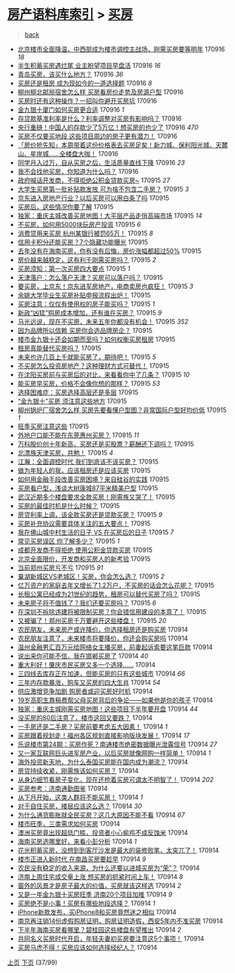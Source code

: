 [房产语料库索引](../../README.md)  > [买房](买房.md)
====
> [back](../README.md)

- [北京楼市全面降温，中西部成为楼市调控主战场，刚需买房要等明年](http://jkwz.applinzi.com/ittc/7013867203156509713.html#%E5%8C%97%E4%BA%AC%E6%A5%BC%E5%B8%82%E5%85%A8%E9%9D%A2%E9%99%8D%E6%B8%A9%EF%BC%8C%E4%B8%AD%E8%A5%BF%E9%83%A8%E6%88%90%E4%B8%BA%E6%A5%BC%E5%B8%82%E8%B0%83%E6%8E%A7%E4%B8%BB%E6%88%98%E5%9C%BA%EF%BC%8C%E5%88%9A%E9%9C%80%E4%B9%B0%E6%88%BF%E8%A6%81%E7%AD%89%E6%98%8E%E5%B9%B4) 170916 *18* 
- [半生积蓄买房遇烂尾 业主盼望项目早盘活](http://jkwz.applinzi.com/ittc/7013838220213879824.html#%E5%8D%8A%E7%94%9F%E7%A7%AF%E8%93%84%E4%B9%B0%E6%88%BF%E9%81%87%E7%83%82%E5%B0%BE+%E4%B8%9A%E4%B8%BB%E7%9B%BC%E6%9C%9B%E9%A1%B9%E7%9B%AE%E6%97%A9%E7%9B%98%E6%B4%BB) 170916 *16* 
- [青岛买房，该买什么地方？](http://jkwz.applinzi.com/ittc/7013837832429503505.html#%E9%9D%92%E5%B2%9B%E4%B9%B0%E6%88%BF%EF%BC%8C%E8%AF%A5%E4%B9%B0%E4%BB%80%E4%B9%88%E5%9C%B0%E6%96%B9%EF%BC%9F) 170916 *36* 
- [买房还是租房 成为现如今的一道选择题](http://jkwz.applinzi.com/ittc/7013836534099477521.html#%E4%B9%B0%E6%88%BF%E8%BF%98%E6%98%AF%E7%A7%9F%E6%88%BF+%E6%88%90%E4%B8%BA%E7%8E%B0%E5%A6%82%E4%BB%8A%E7%9A%84%E4%B8%80%E9%81%93%E9%80%89%E6%8B%A9%E9%A2%98) 170916 *8* 
- [柳州柳北邮局宿舍怎么样 买房看房价走势及房源户型](http://jkwz.applinzi.com/ittc/7013828658853315601.html#%E6%9F%B3%E5%B7%9E%E6%9F%B3%E5%8C%97%E9%82%AE%E5%B1%80%E5%AE%BF%E8%88%8D%E6%80%8E%E4%B9%88%E6%A0%B7+%E4%B9%B0%E6%88%BF%E7%9C%8B%E6%88%BF%E4%BB%B7%E8%B5%B0%E5%8A%BF%E5%8F%8A%E6%88%BF%E6%BA%90%E6%88%B7%E5%9E%8B) 170916  
- [买房时还有这种操作？一招叫你避开买房坑](http://jkwz.applinzi.com/ittc/7013824630434038801.html#%E4%B9%B0%E6%88%BF%E6%97%B6%E8%BF%98%E6%9C%89%E8%BF%99%E7%A7%8D%E6%93%8D%E4%BD%9C%EF%BC%9F%E4%B8%80%E6%8B%9B%E5%8F%AB%E4%BD%A0%E9%81%BF%E5%BC%80%E4%B9%B0%E6%88%BF%E5%9D%91) 170916  
- [金九银十厦门如何买房更合适](http://jkwz.applinzi.com/ittc/7013821573008720913.html#%E9%87%91%E4%B9%9D%E9%93%B6%E5%8D%81%E5%8E%A6%E9%97%A8%E5%A6%82%E4%BD%95%E4%B9%B0%E6%88%BF%E6%9B%B4%E5%90%88%E9%80%82) 170916 *1* 
- [存贷款基准利率是什么？利率调整对买房有影响吗？](http://jkwz.applinzi.com/ittc/7013469086401692689.html#%E5%AD%98%E8%B4%B7%E6%AC%BE%E5%9F%BA%E5%87%86%E5%88%A9%E7%8E%87%E6%98%AF%E4%BB%80%E4%B9%88%EF%BC%9F%E5%88%A9%E7%8E%87%E8%B0%83%E6%95%B4%E5%AF%B9%E4%B9%B0%E6%88%BF%E6%9C%89%E5%BD%B1%E5%93%8D%E5%90%97%EF%BC%9F) 170916  
- [央行重磅！中国人的存款少了5万亿！想买房的也少了](http://jkwz.applinzi.com/ittc/7013822548511556625.html#%E5%A4%AE%E8%A1%8C%E9%87%8D%E7%A3%85%EF%BC%81%E4%B8%AD%E5%9B%BD%E4%BA%BA%E7%9A%84%E5%AD%98%E6%AC%BE%E5%B0%91%E4%BA%865%E4%B8%87%E4%BA%BF%EF%BC%81%E6%83%B3%E4%B9%B0%E6%88%BF%E7%9A%84%E4%B9%9F%E5%B0%91%E4%BA%86) 170916 *470* 
- [买房不仅要买地段 这些项目周边的房子更有潜力！](http://jkwz.applinzi.com/ittc/7013102955639866384.html#%E4%B9%B0%E6%88%BF%E4%B8%8D%E4%BB%85%E8%A6%81%E4%B9%B0%E5%9C%B0%E6%AE%B5+%E8%BF%99%E4%BA%9B%E9%A1%B9%E7%9B%AE%E5%91%A8%E8%BE%B9%E7%9A%84%E6%88%BF%E5%AD%90%E6%9B%B4%E6%9C%89%E6%BD%9C%E5%8A%9B%EF%BC%81) 170916  
- [「房价抢先知」本周带着这份价格表去买房足矣！新力城、保利阳光城、天麓山、星岸城……全楼盘大咖！](http://jkwz.applinzi.com/ittc/7013720736441828368.html#%E3%80%8C%E6%88%BF%E4%BB%B7%E6%8A%A2%E5%85%88%E7%9F%A5%E3%80%8D%E6%9C%AC%E5%91%A8%E5%B8%A6%E7%9D%80%E8%BF%99%E4%BB%BD%E4%BB%B7%E6%A0%BC%E8%A1%A8%E5%8E%BB%E4%B9%B0%E6%88%BF%E8%B6%B3%E7%9F%A3%EF%BC%81%E6%96%B0%E5%8A%9B%E5%9F%8E%E3%80%81%E4%BF%9D%E5%88%A9%E9%98%B3%E5%85%89%E5%9F%8E%E3%80%81%E5%A4%A9%E9%BA%93%E5%B1%B1%E3%80%81%E6%98%9F%E5%B2%B8%E5%9F%8E%E2%80%A6%E2%80%A6%E5%85%A8%E6%A5%BC%E7%9B%98%E5%A4%A7%E5%92%96%EF%BC%81) 170916  
- [同学月入过万，自从买房之后，生活质量直线下降](http://jkwz.applinzi.com/ittc/7013699468963349521.html#%E5%90%8C%E5%AD%A6%E6%9C%88%E5%85%A5%E8%BF%87%E4%B8%87%EF%BC%8C%E8%87%AA%E4%BB%8E%E4%B9%B0%E6%88%BF%E4%B9%8B%E5%90%8E%EF%BC%8C%E7%94%9F%E6%B4%BB%E8%B4%A8%E9%87%8F%E7%9B%B4%E7%BA%BF%E4%B8%8B%E9%99%8D) 170916 *23* 
- [我不会找他买房，你知道为什么吗？](http://jkwz.applinzi.com/ittc/7013659097176736784.html#%E6%88%91%E4%B8%8D%E4%BC%9A%E6%89%BE%E4%BB%96%E4%B9%B0%E6%88%BF%EF%BC%8C%E4%BD%A0%E7%9F%A5%E9%81%93%E4%B8%BA%E4%BB%80%E4%B9%88%E5%90%97%EF%BC%9F) 170916  
- [政府喊话开发商，不得拒绝公积金贷款买房~](http://jkwz.applinzi.com/ittc/7013681657402622992.html#%E6%94%BF%E5%BA%9C%E5%96%8A%E8%AF%9D%E5%BC%80%E5%8F%91%E5%95%86%EF%BC%8C%E4%B8%8D%E5%BE%97%E6%8B%92%E7%BB%9D%E5%85%AC%E7%A7%AF%E9%87%91%E8%B4%B7%E6%AC%BE%E4%B9%B0%E6%88%BF%7E) 170915 *27* 
- [大学生买房第一批补贴款发放 可为啥不包含二手房？](http://jkwz.applinzi.com/ittc/7013671433300083729.html#%E5%A4%A7%E5%AD%A6%E7%94%9F%E4%B9%B0%E6%88%BF%E7%AC%AC%E4%B8%80%E6%89%B9%E8%A1%A5%E8%B4%B4%E6%AC%BE%E5%8F%91%E6%94%BE+%E5%8F%AF%E4%B8%BA%E5%95%A5%E4%B8%8D%E5%8C%85%E5%90%AB%E4%BA%8C%E6%89%8B%E6%88%BF%EF%BC%9F) 170915 *3* 
- [京东进入房地产行业？以后买房可以用白条了吗](http://jkwz.applinzi.com/ittc/7013666929225761809.html#%E4%BA%AC%E4%B8%9C%E8%BF%9B%E5%85%A5%E6%88%BF%E5%9C%B0%E4%BA%A7%E8%A1%8C%E4%B8%9A%EF%BC%9F%E4%BB%A5%E5%90%8E%E4%B9%B0%E6%88%BF%E5%8F%AF%E4%BB%A5%E7%94%A8%E7%99%BD%E6%9D%A1%E4%BA%86%E5%90%97) 170915  
- [买房后，这些情况你要了解](http://jkwz.applinzi.com/ittc/7013645855457018897.html#%E4%B9%B0%E6%88%BF%E5%90%8E%EF%BC%8C%E8%BF%99%E4%BA%9B%E6%83%85%E5%86%B5%E4%BD%A0%E8%A6%81%E4%BA%86%E8%A7%A3) 170915  
- [独家：重庆主城改善买房地图！大平层产品走俏高端市场](http://jkwz.applinzi.com/ittc/7013602370599257104.html#%E7%8B%AC%E5%AE%B6%EF%BC%9A%E9%87%8D%E5%BA%86%E4%B8%BB%E5%9F%8E%E6%94%B9%E5%96%84%E4%B9%B0%E6%88%BF%E5%9C%B0%E5%9B%BE%EF%BC%81%E5%A4%A7%E5%B9%B3%E5%B1%82%E4%BA%A7%E5%93%81%E8%B5%B0%E4%BF%8F%E9%AB%98%E7%AB%AF%E5%B8%82%E5%9C%BA) 170915 *14* 
- [不买房，如何用5000块玩房产投资](http://jkwz.applinzi.com/ittc/7013599543080518673.html#%E4%B8%8D%E4%B9%B0%E6%88%BF%EF%BC%8C%E5%A6%82%E4%BD%95%E7%94%A85000%E5%9D%97%E7%8E%A9%E6%88%BF%E4%BA%A7%E6%8A%95%E8%B5%84) 170915 *6* 
- [消费贷用来买房 杭州某银行被罚65万！](http://jkwz.applinzi.com/ittc/7013597966835909649.html#%E6%B6%88%E8%B4%B9%E8%B4%B7%E7%94%A8%E6%9D%A5%E4%B9%B0%E6%88%BF+%E6%9D%AD%E5%B7%9E%E6%9F%90%E9%93%B6%E8%A1%8C%E8%A2%AB%E7%BD%9A65%E4%B8%87%EF%BC%81) 170915 *8* 
- [信用卡积分还能买房？7个隐藏功能曝光](http://jkwz.applinzi.com/ittc/7013591967722898449.html#%E4%BF%A1%E7%94%A8%E5%8D%A1%E7%A7%AF%E5%88%86%E8%BF%98%E8%83%BD%E4%B9%B0%E6%88%BF%EF%BC%9F7%E4%B8%AA%E9%9A%90%E8%97%8F%E5%8A%9F%E8%83%BD%E6%9B%9D%E5%85%89) 170915  
- [去年没有在海南买房，你有没有后悔，房价涨幅都超过50%](http://jkwz.applinzi.com/ittc/7013588291188949776.html#%E5%8E%BB%E5%B9%B4%E6%B2%A1%E6%9C%89%E5%9C%A8%E6%B5%B7%E5%8D%97%E4%B9%B0%E6%88%BF%EF%BC%8C%E4%BD%A0%E6%9C%89%E6%B2%A1%E6%9C%89%E5%90%8E%E6%82%94%EF%BC%8C%E6%88%BF%E4%BB%B7%E6%B6%A8%E5%B9%85%E9%83%BD%E8%B6%85%E8%BF%8750%25) 170915  
- [房价越来越稳定，这有利于刚需买房吗？](http://jkwz.applinzi.com/ittc/7013587499606344721.html#%E6%88%BF%E4%BB%B7%E8%B6%8A%E6%9D%A5%E8%B6%8A%E7%A8%B3%E5%AE%9A%EF%BC%8C%E8%BF%99%E6%9C%89%E5%88%A9%E4%BA%8E%E5%88%9A%E9%9C%80%E4%B9%B0%E6%88%BF%E5%90%97%EF%BC%9F) 170915 *2* 
- [买房须知：第一次买房四大要点](http://jkwz.applinzi.com/ittc/7013580973206406160.html#%E4%B9%B0%E6%88%BF%E9%A1%BB%E7%9F%A5%EF%BC%9A%E7%AC%AC%E4%B8%80%E6%AC%A1%E4%B9%B0%E6%88%BF%E5%9B%9B%E5%A4%A7%E8%A6%81%E7%82%B9) 170915 *1* 
- [天津落户：怎么落户天津？买房可以落户吗？](http://jkwz.applinzi.com/ittc/7013580305846502417.html#%E5%A4%A9%E6%B4%A5%E8%90%BD%E6%88%B7%EF%BC%9A%E6%80%8E%E4%B9%88%E8%90%BD%E6%88%B7%E5%A4%A9%E6%B4%A5%EF%BC%9F%E4%B9%B0%E6%88%BF%E5%8F%AF%E4%BB%A5%E8%90%BD%E6%88%B7%E5%90%97%EF%BC%9F) 170915  
- [要买房，上京东！京东进军房地产，电商卖房也疯狂！](http://jkwz.applinzi.com/ittc/7013577033312109584.html#%E8%A6%81%E4%B9%B0%E6%88%BF%EF%BC%8C%E4%B8%8A%E4%BA%AC%E4%B8%9C%EF%BC%81%E4%BA%AC%E4%B8%9C%E8%BF%9B%E5%86%9B%E6%88%BF%E5%9C%B0%E4%BA%A7%EF%BC%8C%E7%94%B5%E5%95%86%E5%8D%96%E6%88%BF%E4%B9%9F%E7%96%AF%E7%8B%82%EF%BC%81) 170915 *3* 
- [余姚大学毕业生买房补贴申报流程出炉！](http://jkwz.applinzi.com/ittc/7013573484234671121.html#%E4%BD%99%E5%A7%9A%E5%A4%A7%E5%AD%A6%E6%AF%95%E4%B8%9A%E7%94%9F%E4%B9%B0%E6%88%BF%E8%A1%A5%E8%B4%B4%E7%94%B3%E6%8A%A5%E6%B5%81%E7%A8%8B%E5%87%BA%E7%82%89%EF%BC%81) 170915  
- [买房注意：仅仅有使用权的房子能买吗？](http://jkwz.applinzi.com/ittc/7013572033164870672.html#%E4%B9%B0%E6%88%BF%E6%B3%A8%E6%84%8F%EF%BC%9A%E4%BB%85%E4%BB%85%E6%9C%89%E4%BD%BF%E7%94%A8%E6%9D%83%E7%9A%84%E6%88%BF%E5%AD%90%E8%83%BD%E4%B9%B0%E5%90%97%EF%BC%9F) 170915 *1* 
- [新政“凶猛”购房成本增加，还有谁在买房？](http://jkwz.applinzi.com/ittc/7013568477020029968.html#%E6%96%B0%E6%94%BF%E2%80%9C%E5%87%B6%E7%8C%9B%E2%80%9D%E8%B4%AD%E6%88%BF%E6%88%90%E6%9C%AC%E5%A2%9E%E5%8A%A0%EF%BC%8C%E8%BF%98%E6%9C%89%E8%B0%81%E5%9C%A8%E4%B9%B0%E6%88%BF%EF%BC%9F) 170915 *9* 
- [马光远说，现在不买房，未来五年你都没有机会！](http://jkwz.applinzi.com/ittc/7013563219350914064.html#%E9%A9%AC%E5%85%89%E8%BF%9C%E8%AF%B4%EF%BC%8C%E7%8E%B0%E5%9C%A8%E4%B8%8D%E4%B9%B0%E6%88%BF%EF%BC%8C%E6%9C%AA%E6%9D%A5%E4%BA%94%E5%B9%B4%E4%BD%A0%E9%83%BD%E6%B2%A1%E6%9C%89%E6%9C%BA%E4%BC%9A%EF%BC%81) 170915 *352* 
- [因为品牌所以信赖 买房你会选品牌房企？](http://jkwz.applinzi.com/ittc/7013560517506106384.html#%E5%9B%A0%E4%B8%BA%E5%93%81%E7%89%8C%E6%89%80%E4%BB%A5%E4%BF%A1%E8%B5%96+%E4%B9%B0%E6%88%BF%E4%BD%A0%E4%BC%9A%E9%80%89%E5%93%81%E7%89%8C%E6%88%BF%E4%BC%81%EF%BC%9F) 170915  
- [楼市金九银十还会如期而至吗？如何权衡买房租房](http://jkwz.applinzi.com/ittc/7013559707309179664.html#%E6%A5%BC%E5%B8%82%E9%87%91%E4%B9%9D%E9%93%B6%E5%8D%81%E8%BF%98%E4%BC%9A%E5%A6%82%E6%9C%9F%E8%80%8C%E8%87%B3%E5%90%97%EF%BC%9F%E5%A6%82%E4%BD%95%E6%9D%83%E8%A1%A1%E4%B9%B0%E6%88%BF%E7%A7%9F%E6%88%BF) 170915  
- [租房真能替代买房吗？](http://jkwz.applinzi.com/ittc/7013557113308316689.html#%E7%A7%9F%E6%88%BF%E7%9C%9F%E8%83%BD%E6%9B%BF%E4%BB%A3%E4%B9%B0%E6%88%BF%E5%90%97%EF%BC%9F) 170915  
- [未来也许几百上千就能买房了，期待吧！](http://jkwz.applinzi.com/ittc/7013554120408171536.html#%E6%9C%AA%E6%9D%A5%E4%B9%9F%E8%AE%B8%E5%87%A0%E7%99%BE%E4%B8%8A%E5%8D%83%E5%B0%B1%E8%83%BD%E4%B9%B0%E6%88%BF%E4%BA%86%EF%BC%8C%E6%9C%9F%E5%BE%85%E5%90%A7%EF%BC%81) 170915 *5* 
- [不买房怎么投资房地产？这种理财方式可替代！](http://jkwz.applinzi.com/ittc/7013549526470886417.html#%E4%B8%8D%E4%B9%B0%E6%88%BF%E6%80%8E%E4%B9%88%E6%8A%95%E8%B5%84%E6%88%BF%E5%9C%B0%E4%BA%A7%EF%BC%9F%E8%BF%99%E7%A7%8D%E7%90%86%E8%B4%A2%E6%96%B9%E5%BC%8F%E5%8F%AF%E6%9B%BF%E4%BB%A3%EF%BC%81) 170915  
- [在沈阳买房前与买房后的对比，来看看你中了几条？](http://jkwz.applinzi.com/ittc/7013543720962753552.html#%E5%9C%A8%E6%B2%88%E9%98%B3%E4%B9%B0%E6%88%BF%E5%89%8D%E4%B8%8E%E4%B9%B0%E6%88%BF%E5%90%8E%E7%9A%84%E5%AF%B9%E6%AF%94%EF%BC%8C%E6%9D%A5%E7%9C%8B%E7%9C%8B%E4%BD%A0%E4%B8%AD%E4%BA%86%E5%87%A0%E6%9D%A1%EF%BC%9F) 170915 *10* 
- [能买房早买房，价格不会像你想的那样？](http://jkwz.applinzi.com/ittc/7013537818507478032.html#%E8%83%BD%E4%B9%B0%E6%88%BF%E6%97%A9%E4%B9%B0%E6%88%BF%EF%BC%8C%E4%BB%B7%E6%A0%BC%E4%B8%8D%E4%BC%9A%E5%83%8F%E4%BD%A0%E6%83%B3%E7%9A%84%E9%82%A3%E6%A0%B7%EF%BC%9F) 170915 *53* 
- [选择困难症：买房选择高层还是多层](http://jkwz.applinzi.com/ittc/7013537093752718352.html#%E9%80%89%E6%8B%A9%E5%9B%B0%E9%9A%BE%E7%97%87%EF%BC%9A%E4%B9%B0%E6%88%BF%E9%80%89%E6%8B%A9%E9%AB%98%E5%B1%82%E8%BF%98%E6%98%AF%E5%A4%9A%E5%B1%82) 170915  
- [“金九银十”买房 须注意这些地方](http://jkwz.applinzi.com/ittc/7013537083053065233.html#%E2%80%9C%E9%87%91%E4%B9%9D%E9%93%B6%E5%8D%81%E2%80%9D%E4%B9%B0%E6%88%BF+%E9%A1%BB%E6%B3%A8%E6%84%8F%E8%BF%99%E4%BA%9B%E5%9C%B0%E6%96%B9) 170915  
- [柳州锅炉厂宿舍怎么样 买房先要看懂户型图？非常国际户型好均价低](http://jkwz.applinzi.com/ittc/7013532361613116432.html#%E6%9F%B3%E5%B7%9E%E9%94%85%E7%82%89%E5%8E%82%E5%AE%BF%E8%88%8D%E6%80%8E%E4%B9%88%E6%A0%B7+%E4%B9%B0%E6%88%BF%E5%85%88%E8%A6%81%E7%9C%8B%E6%87%82%E6%88%B7%E5%9E%8B%E5%9B%BE%EF%BC%9F%E9%9D%9E%E5%B8%B8%E5%9B%BD%E9%99%85%E6%88%B7%E5%9E%8B%E5%A5%BD%E5%9D%87%E4%BB%B7%E4%BD%8E) 170915 *1* 
- [旺季买房注意这些](http://jkwz.applinzi.com/ittc/7013532013133562896.html#%E6%97%BA%E5%AD%A3%E4%B9%B0%E6%88%BF%E6%B3%A8%E6%84%8F%E8%BF%99%E4%BA%9B) 170915  
- [外地户口能不能在东莞惠州买房？](http://jkwz.applinzi.com/ittc/7013519196158428176.html#%E5%A4%96%E5%9C%B0%E6%88%B7%E5%8F%A3%E8%83%BD%E4%B8%8D%E8%83%BD%E5%9C%A8%E4%B8%9C%E8%8E%9E%E6%83%A0%E5%B7%9E%E4%B9%B0%E6%88%BF%EF%BC%9F) 170915 *11* 
- [万科股价创十年新高，买房还是买股票？薪酬还下调吗？](http://jkwz.applinzi.com/ittc/7013502867137365009.html#%E4%B8%87%E7%A7%91%E8%82%A1%E4%BB%B7%E5%88%9B%E5%8D%81%E5%B9%B4%E6%96%B0%E9%AB%98%EF%BC%8C%E4%B9%B0%E6%88%BF%E8%BF%98%E6%98%AF%E4%B9%B0%E8%82%A1%E7%A5%A8%EF%BC%9F%E8%96%AA%E9%85%AC%E8%BF%98%E4%B8%8B%E8%B0%83%E5%90%97%EF%BC%9F) 170915  
- [北漂族天津买房，共勉！](http://jkwz.applinzi.com/ittc/7013496030790943760.html#%E5%8C%97%E6%BC%82%E6%97%8F%E5%A4%A9%E6%B4%A5%E4%B9%B0%E6%88%BF%EF%BC%8C%E5%85%B1%E5%8B%89%EF%BC%81) 170915 *4* 
- [江瀚：全面调控时代 我们到底该不该买房？](http://jkwz.applinzi.com/ittc/7013495689533981457.html#%E6%B1%9F%E7%80%9A%EF%BC%9A%E5%85%A8%E9%9D%A2%E8%B0%83%E6%8E%A7%E6%97%B6%E4%BB%A3+%E6%88%91%E4%BB%AC%E5%88%B0%E5%BA%95%E8%AF%A5%E4%B8%8D%E8%AF%A5%E4%B9%B0%E6%88%BF%EF%BC%9F) 170915  
- [做为年轻人的我，应该租房还是应该买房](http://jkwz.applinzi.com/ittc/7013492865517503504.html#%E5%81%9A%E4%B8%BA%E5%B9%B4%E8%BD%BB%E4%BA%BA%E7%9A%84%E6%88%91%EF%BC%8C%E5%BA%94%E8%AF%A5%E7%A7%9F%E6%88%BF%E8%BF%98%E6%98%AF%E5%BA%94%E8%AF%A5%E4%B9%B0%E6%88%BF) 170915  
- [如何用金融手段改善买房困境？来自硅谷的实践](http://jkwz.applinzi.com/ittc/7013490889559917584.html#%E5%A6%82%E4%BD%95%E7%94%A8%E9%87%91%E8%9E%8D%E6%89%8B%E6%AE%B5%E6%94%B9%E5%96%84%E4%B9%B0%E6%88%BF%E5%9B%B0%E5%A2%83%EF%BC%9F%E6%9D%A5%E8%87%AA%E7%A1%85%E8%B0%B7%E7%9A%84%E5%AE%9E%E8%B7%B5) 170915  
- [买房看户型，浅谈大树康城87平米精美户型](http://jkwz.applinzi.com/ittc/7013485926167348241.html#%E4%B9%B0%E6%88%BF%E7%9C%8B%E6%88%B7%E5%9E%8B%EF%BC%8C%E6%B5%85%E8%B0%88%E5%A4%A7%E6%A0%91%E5%BA%B7%E5%9F%8E87%E5%B9%B3%E7%B1%B3%E7%B2%BE%E7%BE%8E%E6%88%B7%E5%9E%8B) 170915  
- [武汉近期多个楼盘要求全款买房！刚需族又哭了！](http://jkwz.applinzi.com/ittc/7013480796177040145.html#%E6%AD%A6%E6%B1%89%E8%BF%91%E6%9C%9F%E5%A4%9A%E4%B8%AA%E6%A5%BC%E7%9B%98%E8%A6%81%E6%B1%82%E5%85%A8%E6%AC%BE%E4%B9%B0%E6%88%BF%EF%BC%81%E5%88%9A%E9%9C%80%E6%97%8F%E5%8F%88%E5%93%AD%E4%BA%86%EF%BC%81) 170915  
- [买房的最佳时机是什么时候？](http://jkwz.applinzi.com/ittc/7013477793869071377.html#%E4%B9%B0%E6%88%BF%E7%9A%84%E6%9C%80%E4%BD%B3%E6%97%B6%E6%9C%BA%E6%98%AF%E4%BB%80%E4%B9%88%E6%97%B6%E5%80%99%EF%BC%9F) 170915  
- [房贷利率上调，该全款买房还是贷款买房？](http://jkwz.applinzi.com/ittc/7013470789280728080.html#%E6%88%BF%E8%B4%B7%E5%88%A9%E7%8E%87%E4%B8%8A%E8%B0%83%EF%BC%8C%E8%AF%A5%E5%85%A8%E6%AC%BE%E4%B9%B0%E6%88%BF%E8%BF%98%E6%98%AF%E8%B4%B7%E6%AC%BE%E4%B9%B0%E6%88%BF%EF%BC%9F) 170915 *9* 
- [买房补充协议需要具体关注的五大要点！](http://jkwz.applinzi.com/ittc/7013466438881510416.html#%E4%B9%B0%E6%88%BF%E8%A1%A5%E5%85%85%E5%8D%8F%E8%AE%AE%E9%9C%80%E8%A6%81%E5%85%B7%E4%BD%93%E5%85%B3%E6%B3%A8%E7%9A%84%E4%BA%94%E5%A4%A7%E8%A6%81%E7%82%B9%EF%BC%81) 170915  
- [我在佛山城中村生活的日子 VS 在买房后的日子](http://jkwz.applinzi.com/ittc/7013460226811102225.html#%E6%88%91%E5%9C%A8%E4%BD%9B%E5%B1%B1%E5%9F%8E%E4%B8%AD%E6%9D%91%E7%94%9F%E6%B4%BB%E7%9A%84%E6%97%A5%E5%AD%90+VS+%E5%9C%A8%E4%B9%B0%E6%88%BF%E5%90%8E%E7%9A%84%E6%97%A5%E5%AD%90) 170915 *7* 
- [常见买房误区 你了解多少？](http://jkwz.applinzi.com/ittc/7013456104233894928.html#%E5%B8%B8%E8%A7%81%E4%B9%B0%E6%88%BF%E8%AF%AF%E5%8C%BA+%E4%BD%A0%E4%BA%86%E8%A7%A3%E5%A4%9A%E5%B0%91%EF%BC%9F) 170915 *1* 
- [成都开发商不得拒绝 使用公积金贷款买房](http://jkwz.applinzi.com/ittc/7013449841936696337.html#%E6%88%90%E9%83%BD%E5%BC%80%E5%8F%91%E5%95%86%E4%B8%8D%E5%BE%97%E6%8B%92%E7%BB%9D+%E4%BD%BF%E7%94%A8%E5%85%AC%E7%A7%AF%E9%87%91%E8%B4%B7%E6%AC%BE%E4%B9%B0%E6%88%BF) 170915  
- [北京全面限价，开发商和买房人的新考验](http://jkwz.applinzi.com/ittc/7013444017474503440.html#%E5%8C%97%E4%BA%AC%E5%85%A8%E9%9D%A2%E9%99%90%E4%BB%B7%EF%BC%8C%E5%BC%80%E5%8F%91%E5%95%86%E5%92%8C%E4%B9%B0%E6%88%BF%E4%BA%BA%E7%9A%84%E6%96%B0%E8%80%83%E9%AA%8C) 170915  
- [当前郑州买房亏不亏](http://jkwz.applinzi.com/ittc/7013437813440381969.html#%E5%BD%93%E5%89%8D%E9%83%91%E5%B7%9E%E4%B9%B0%E6%88%BF%E4%BA%8F%E4%B8%8D%E4%BA%8F) 170915 *91* 
- [巢湖新城区VS老城区！买房，你会怎么选？](http://jkwz.applinzi.com/ittc/7013430767852717072.html#%E5%B7%A2%E6%B9%96%E6%96%B0%E5%9F%8E%E5%8C%BAVS%E8%80%81%E5%9F%8E%E5%8C%BA%EF%BC%81%E4%B9%B0%E6%88%BF%EF%BC%8C%E4%BD%A0%E4%BC%9A%E6%80%8E%E4%B9%88%E9%80%89%EF%BC%9F) 170915 *2* 
- [亿万资产的家庭去年又增长了1.2万户，不买房的话会怎么花呢？](http://jkwz.applinzi.com/ittc/7013426313455731472.html#%E4%BA%BF%E4%B8%87%E8%B5%84%E4%BA%A7%E7%9A%84%E5%AE%B6%E5%BA%AD%E5%8E%BB%E5%B9%B4%E5%8F%88%E5%A2%9E%E9%95%BF%E4%BA%861.2%E4%B8%87%E6%88%B7%EF%BC%8C%E4%B8%8D%E4%B9%B0%E6%88%BF%E7%9A%84%E8%AF%9D%E4%BC%9A%E6%80%8E%E4%B9%88%E8%8A%B1%E5%91%A2%EF%BC%9F) 170915  
- [长租公寓已经成为21世纪的趋势，租房可以替代买房了吗？](http://jkwz.applinzi.com/ittc/7013400255050286097.html#%E9%95%BF%E7%A7%9F%E5%85%AC%E5%AF%93%E5%B7%B2%E7%BB%8F%E6%88%90%E4%B8%BA21%E4%B8%96%E7%BA%AA%E7%9A%84%E8%B6%8B%E5%8A%BF%EF%BC%8C%E7%A7%9F%E6%88%BF%E5%8F%AF%E4%BB%A5%E6%9B%BF%E4%BB%A3%E4%B9%B0%E6%88%BF%E4%BA%86%E5%90%97%EF%BC%9F) 170915  
- [未来房子将不值钱了？我们还要买房吗？](http://jkwz.applinzi.com/ittc/7013348148754514961.html#%E6%9C%AA%E6%9D%A5%E6%88%BF%E5%AD%90%E5%B0%86%E4%B8%8D%E5%80%BC%E9%92%B1%E4%BA%86%EF%BC%9F%E6%88%91%E4%BB%AC%E8%BF%98%E8%A6%81%E4%B9%B0%E6%88%BF%E5%90%97%EF%BC%9F) 170915 *6* 
- [在深圳不拆除违建将被限制买房？你会错信用建设的本意了！](http://jkwz.applinzi.com/ittc/7013317137488413456.html#%E5%9C%A8%E6%B7%B1%E5%9C%B3%E4%B8%8D%E6%8B%86%E9%99%A4%E8%BF%9D%E5%BB%BA%E5%B0%86%E8%A2%AB%E9%99%90%E5%88%B6%E4%B9%B0%E6%88%BF%EF%BC%9F%E4%BD%A0%E4%BC%9A%E9%94%99%E4%BF%A1%E7%94%A8%E5%BB%BA%E8%AE%BE%E7%9A%84%E6%9C%AC%E6%84%8F%E4%BA%86%EF%BC%81) 170915  
- [又被骗了！郑州买房千万要避开这些楼盘！](http://jkwz.applinzi.com/ittc/7013315279860532241.html#%E5%8F%88%E8%A2%AB%E9%AA%97%E4%BA%86%EF%BC%81%E9%83%91%E5%B7%9E%E4%B9%B0%E6%88%BF%E5%8D%83%E4%B8%87%E8%A6%81%E9%81%BF%E5%BC%80%E8%BF%99%E4%BA%9B%E6%A5%BC%E7%9B%98%EF%BC%81) 170915 *20* 
- [农民朋友，未来房产或许降价，你选择租房还是购买房](http://jkwz.applinzi.com/ittc/7013298918862095121.html#%E5%86%9C%E6%B0%91%E6%9C%8B%E5%8F%8B%EF%BC%8C%E6%9C%AA%E6%9D%A5%E6%88%BF%E4%BA%A7%E6%88%96%E8%AE%B8%E9%99%8D%E4%BB%B7%EF%BC%8C%E4%BD%A0%E9%80%89%E6%8B%A9%E7%A7%9F%E6%88%BF%E8%BF%98%E6%98%AF%E8%B4%AD%E4%B9%B0%E6%88%BF) 170914  
- [农民朋友注意了，未来楼市将要降价，你还会购买房吗](http://jkwz.applinzi.com/ittc/7013296636963587089.html#%E5%86%9C%E6%B0%91%E6%9C%8B%E5%8F%8B%E6%B3%A8%E6%84%8F%E4%BA%86%EF%BC%8C%E6%9C%AA%E6%9D%A5%E6%A5%BC%E5%B8%82%E5%B0%86%E8%A6%81%E9%99%8D%E4%BB%B7%EF%BC%8C%E4%BD%A0%E8%BF%98%E4%BC%9A%E8%B4%AD%E4%B9%B0%E6%88%BF%E5%90%97) 170914  
- [温州金融男汇百万元给网络女主播买房，前妻起诉索要这笔巨款](http://jkwz.applinzi.com/ittc/7013286521740985105.html#%E6%B8%A9%E5%B7%9E%E9%87%91%E8%9E%8D%E7%94%B7%E6%B1%87%E7%99%BE%E4%B8%87%E5%85%83%E7%BB%99%E7%BD%91%E7%BB%9C%E5%A5%B3%E4%B8%BB%E6%92%AD%E4%B9%B0%E6%88%BF%EF%BC%8C%E5%89%8D%E5%A6%BB%E8%B5%B7%E8%AF%89%E7%B4%A2%E8%A6%81%E8%BF%99%E7%AC%94%E5%B7%A8%E6%AC%BE) 170914  
- [说出来你可能不信，我在邯郸买房了](http://jkwz.applinzi.com/ittc/7013286022530728977.html#%E8%AF%B4%E5%87%BA%E6%9D%A5%E4%BD%A0%E5%8F%AF%E8%83%BD%E4%B8%8D%E4%BF%A1%EF%BC%8C%E6%88%91%E5%9C%A8%E9%82%AF%E9%83%B8%E4%B9%B0%E6%88%BF%E4%BA%86) 170914 *40* 
- [重大利好！肇庆市民买房又多一个选择……](http://jkwz.applinzi.com/ittc/7013273741545702161.html#%E9%87%8D%E5%A4%A7%E5%88%A9%E5%A5%BD%EF%BC%81%E8%82%87%E5%BA%86%E5%B8%82%E6%B0%91%E4%B9%B0%E6%88%BF%E5%8F%88%E5%A4%9A%E4%B8%80%E4%B8%AA%E9%80%89%E6%8B%A9%E2%80%A6%E2%80%A6) 170914  
- [三四线去库存正在加速，但能买房的只有这些城市](http://jkwz.applinzi.com/ittc/7013270476737217552.html#%E4%B8%89%E5%9B%9B%E7%BA%BF%E5%8E%BB%E5%BA%93%E5%AD%98%E6%AD%A3%E5%9C%A8%E5%8A%A0%E9%80%9F%EF%BC%8C%E4%BD%86%E8%83%BD%E4%B9%B0%E6%88%BF%E7%9A%84%E5%8F%AA%E6%9C%89%E8%BF%99%E4%BA%9B%E5%9F%8E%E5%B8%82) 170914 *66* 
- [三年内存款暴涨，购车又买房的四大生肖](http://jkwz.applinzi.com/ittc/7013262230920102928.html#%E4%B8%89%E5%B9%B4%E5%86%85%E5%AD%98%E6%AC%BE%E6%9A%B4%E6%B6%A8%EF%BC%8C%E8%B4%AD%E8%BD%A6%E5%8F%88%E4%B9%B0%E6%88%BF%E7%9A%84%E5%9B%9B%E5%A4%A7%E7%94%9F%E8%82%96) 170914 *54* 
- [供应激增竞争加剧 购房者或迎买房好时机](http://jkwz.applinzi.com/ittc/7013247225084511248.html#%E4%BE%9B%E5%BA%94%E6%BF%80%E5%A2%9E%E7%AB%9E%E4%BA%89%E5%8A%A0%E5%89%A7+%E8%B4%AD%E6%88%BF%E8%80%85%E6%88%96%E8%BF%8E%E4%B9%B0%E6%88%BF%E5%A5%BD%E6%97%B6%E6%9C%BA) 170914  
- [19岁高职生靠稿费帮父母买房背后的争论——如果他是你的孩子](http://jkwz.applinzi.com/ittc/7013245503343690769.html#19%E5%B2%81%E9%AB%98%E8%81%8C%E7%94%9F%E9%9D%A0%E7%A8%BF%E8%B4%B9%E5%B8%AE%E7%88%B6%E6%AF%8D%E4%B9%B0%E6%88%BF%E8%83%8C%E5%90%8E%E7%9A%84%E4%BA%89%E8%AE%BA%E2%80%94%E2%80%94%E5%A6%82%E6%9E%9C%E4%BB%96%E6%98%AF%E4%BD%A0%E7%9A%84%E5%AD%A9%E5%AD%90) 170914  
- [独家：重庆主城刚需买房地图！这些项目下半年要开盘](http://jkwz.applinzi.com/ittc/7013236198934578193.html#%E7%8B%AC%E5%AE%B6%EF%BC%9A%E9%87%8D%E5%BA%86%E4%B8%BB%E5%9F%8E%E5%88%9A%E9%9C%80%E4%B9%B0%E6%88%BF%E5%9C%B0%E5%9B%BE%EF%BC%81%E8%BF%99%E4%BA%9B%E9%A1%B9%E7%9B%AE%E4%B8%8B%E5%8D%8A%E5%B9%B4%E8%A6%81%E5%BC%80%E7%9B%98) 170914 *44* 
- [没买房的80后注意了，楼市这回又要跌？](http://jkwz.applinzi.com/ittc/7013232243248727057.html#%E6%B2%A1%E4%B9%B0%E6%88%BF%E7%9A%8480%E5%90%8E%E6%B3%A8%E6%84%8F%E4%BA%86%EF%BC%8C%E6%A5%BC%E5%B8%82%E8%BF%99%E5%9B%9E%E5%8F%88%E8%A6%81%E8%B7%8C%EF%BC%9F) 170914  
- [一手房还是二手房？买房前要考虑五大因素！](http://jkwz.applinzi.com/ittc/7013224435648300049.html#%E4%B8%80%E6%89%8B%E6%88%BF%E8%BF%98%E6%98%AF%E4%BA%8C%E6%89%8B%E6%88%BF%EF%BC%9F%E4%B9%B0%E6%88%BF%E5%89%8D%E8%A6%81%E8%80%83%E8%99%91%E4%BA%94%E5%A4%A7%E5%9B%A0%E7%B4%A0%EF%BC%81) 170914 *1* 
- [买房跟着规划走！福州各区规划直接影响版块发展！](http://jkwz.applinzi.com/ittc/7013223947615863824.html#%E4%B9%B0%E6%88%BF%E8%B7%9F%E7%9D%80%E8%A7%84%E5%88%92%E8%B5%B0%EF%BC%81%E7%A6%8F%E5%B7%9E%E5%90%84%E5%8C%BA%E8%A7%84%E5%88%92%E7%9B%B4%E6%8E%A5%E5%BD%B1%E5%93%8D%E7%89%88%E5%9D%97%E5%8F%91%E5%B1%95%EF%BC%81) 170914 *17* 
- [乐说楼市第24期：买房作死？南通楼市绝密数据曝光泄露信号](http://jkwz.applinzi.com/ittc/7013216167920141329.html#%E4%B9%90%E8%AF%B4%E6%A5%BC%E5%B8%82%E7%AC%AC24%E6%9C%9F%EF%BC%9A%E4%B9%B0%E6%88%BF%E4%BD%9C%E6%AD%BB%EF%BC%9F%E5%8D%97%E9%80%9A%E6%A5%BC%E5%B8%82%E7%BB%9D%E5%AF%86%E6%95%B0%E6%8D%AE%E6%9B%9D%E5%85%89%E6%B3%84%E9%9C%B2%E4%BF%A1%E5%8F%B7) 170914 *27* 
- [又一家互联网巨头进军房产业，以后买房就像网购一样简单！](http://jkwz.applinzi.com/ittc/7013211580555330576.html#%E5%8F%88%E4%B8%80%E5%AE%B6%E4%BA%92%E8%81%94%E7%BD%91%E5%B7%A8%E5%A4%B4%E8%BF%9B%E5%86%9B%E6%88%BF%E4%BA%A7%E4%B8%9A%EF%BC%8C%E4%BB%A5%E5%90%8E%E4%B9%B0%E6%88%BF%E5%B0%B1%E5%83%8F%E7%BD%91%E8%B4%AD%E4%B8%80%E6%A0%B7%E7%AE%80%E5%8D%95%EF%BC%81) 170914 *1* 
- [海外投资新天地，为什么泰国买房能在国内成为潮流？](http://jkwz.applinzi.com/ittc/7013208890240664592.html#%E6%B5%B7%E5%A4%96%E6%8A%95%E8%B5%84%E6%96%B0%E5%A4%A9%E5%9C%B0%EF%BC%8C%E4%B8%BA%E4%BB%80%E4%B9%88%E6%B3%B0%E5%9B%BD%E4%B9%B0%E6%88%BF%E8%83%BD%E5%9C%A8%E5%9B%BD%E5%86%85%E6%88%90%E4%B8%BA%E6%BD%AE%E6%B5%81%EF%BC%9F) 170914  
- [房贷持续收紧，刚需族该如何买房？](http://jkwz.applinzi.com/ittc/7013202559282709520.html#%E6%88%BF%E8%B4%B7%E6%8C%81%E7%BB%AD%E6%94%B6%E7%B4%A7%EF%BC%8C%E5%88%9A%E9%9C%80%E6%97%8F%E8%AF%A5%E5%A6%82%E4%BD%95%E4%B9%B0%E6%88%BF%EF%BC%9F) 170914  
- [从身边细节看房子变化，现在还抢着买房可谓太不明智了！](http://jkwz.applinzi.com/ittc/7013180205672432656.html#%E4%BB%8E%E8%BA%AB%E8%BE%B9%E7%BB%86%E8%8A%82%E7%9C%8B%E6%88%BF%E5%AD%90%E5%8F%98%E5%8C%96%EF%BC%8C%E7%8E%B0%E5%9C%A8%E8%BF%98%E6%8A%A2%E7%9D%80%E4%B9%B0%E6%88%BF%E5%8F%AF%E8%B0%93%E5%A4%AA%E4%B8%8D%E6%98%8E%E6%99%BA%E4%BA%86%EF%BC%81) 170914 *202* 
- [买房参考：济南通勤图鉴](http://jkwz.applinzi.com/ittc/7013189965167723280.html#%E4%B9%B0%E6%88%BF%E5%8F%82%E8%80%83%EF%BC%9A%E6%B5%8E%E5%8D%97%E9%80%9A%E5%8B%A4%E5%9B%BE%E9%89%B4) 170914  
- [从下月开始，这类人群将不能买房！](http://jkwz.applinzi.com/ittc/7013189641908519952.html#%E4%BB%8E%E4%B8%8B%E6%9C%88%E5%BC%80%E5%A7%8B%EF%BC%8C%E8%BF%99%E7%B1%BB%E4%BA%BA%E7%BE%A4%E5%B0%86%E4%B8%8D%E8%83%BD%E4%B9%B0%E6%88%BF%EF%BC%81) 170914 *1* 
- [对于自住买房，楼层应该这么选？](http://jkwz.applinzi.com/ittc/7013185965387154449.html#%E5%AF%B9%E4%BA%8E%E8%87%AA%E4%BD%8F%E4%B9%B0%E6%88%BF%EF%BC%8C%E6%A5%BC%E5%B1%82%E5%BA%94%E8%AF%A5%E8%BF%99%E4%B9%88%E9%80%89%EF%BC%9F) 170914 *30* 
- [为什么通货膨胀就全民买房？这几大原因不能不看](http://jkwz.applinzi.com/ittc/7013184138327360528.html#%E4%B8%BA%E4%BB%80%E4%B9%88%E9%80%9A%E8%B4%A7%E8%86%A8%E8%83%80%E5%B0%B1%E5%85%A8%E6%B0%91%E4%B9%B0%E6%88%BF%EF%BC%9F%E8%BF%99%E5%87%A0%E5%A4%A7%E5%8E%9F%E5%9B%A0%E4%B8%8D%E8%83%BD%E4%B8%8D%E7%9C%8B) 170914 *67* 
- [楼市旺季，三类需求如何买房](http://jkwz.applinzi.com/ittc/7013183953769595665.html#%E6%A5%BC%E5%B8%82%E6%97%BA%E5%AD%A3%EF%BC%8C%E4%B8%89%E7%B1%BB%E9%9C%80%E6%B1%82%E5%A6%82%E4%BD%95%E4%B9%B0%E6%88%BF) 170914  
- [澳洲买房竟出现超低门槛，投资者小心偷鸡不成反蚀米](http://jkwz.applinzi.com/ittc/7013181986058011665.html#%E6%BE%B3%E6%B4%B2%E4%B9%B0%E6%88%BF%E7%AB%9F%E5%87%BA%E7%8E%B0%E8%B6%85%E4%BD%8E%E9%97%A8%E6%A7%9B%EF%BC%8C%E6%8A%95%E8%B5%84%E8%80%85%E5%B0%8F%E5%BF%83%E5%81%B7%E9%B8%A1%E4%B8%8D%E6%88%90%E5%8F%8D%E8%9A%80%E7%B1%B3) 170914  
- [海南买房选哪里好，来看小彭分析](http://jkwz.applinzi.com/ittc/7013180387650700305.html#%E6%B5%B7%E5%8D%97%E4%B9%B0%E6%88%BF%E9%80%89%E5%93%AA%E9%87%8C%E5%A5%BD%EF%BC%8C%E6%9D%A5%E7%9C%8B%E5%B0%8F%E5%BD%AD%E5%88%86%E6%9E%90) 170914 *1* 
- [花光积蓄买房，没想到到客厅沙发是最大的装修败笔，太突兀了！](http://jkwz.applinzi.com/ittc/7013178187788583952.html#%E8%8A%B1%E5%85%89%E7%A7%AF%E8%93%84%E4%B9%B0%E6%88%BF%EF%BC%8C%E6%B2%A1%E6%83%B3%E5%88%B0%E5%88%B0%E5%AE%A2%E5%8E%85%E6%B2%99%E5%8F%91%E6%98%AF%E6%9C%80%E5%A4%A7%E7%9A%84%E8%A3%85%E4%BF%AE%E8%B4%A5%E7%AC%94%EF%BC%8C%E5%A4%AA%E7%AA%81%E5%85%80%E4%BA%86%EF%BC%81) 170914  
- [楼市正进入新时代 在南昌买房要趁早](http://jkwz.applinzi.com/ittc/7013175975083508752.html#%E6%A5%BC%E5%B8%82%E6%AD%A3%E8%BF%9B%E5%85%A5%E6%96%B0%E6%97%B6%E4%BB%A3+%E5%9C%A8%E5%8D%97%E6%98%8C%E4%B9%B0%E6%88%BF%E8%A6%81%E8%B6%81%E6%97%A9) 170914 *9* 
- [农民没有稳定的收入来源，为什么还要以进城买房为“荣”？](http://jkwz.applinzi.com/ittc/7013173481703998480.html#%E5%86%9C%E6%B0%91%E6%B2%A1%E6%9C%89%E7%A8%B3%E5%AE%9A%E7%9A%84%E6%94%B6%E5%85%A5%E6%9D%A5%E6%BA%90%EF%BC%8C%E4%B8%BA%E4%BB%80%E4%B9%88%E8%BF%98%E8%A6%81%E4%BB%A5%E8%BF%9B%E5%9F%8E%E4%B9%B0%E6%88%BF%E4%B8%BA%E2%80%9C%E8%8D%A3%E2%80%9D%EF%BC%9F) 170914  
- [济南上周住宅成交量上涨 想买房的抓紧时间上车！](http://jkwz.applinzi.com/ittc/7013172099542418448.html#%E6%B5%8E%E5%8D%97%E4%B8%8A%E5%91%A8%E4%BD%8F%E5%AE%85%E6%88%90%E4%BA%A4%E9%87%8F%E4%B8%8A%E6%B6%A8+%E6%83%B3%E4%B9%B0%E6%88%BF%E7%9A%84%E6%8A%93%E7%B4%A7%E6%97%B6%E9%97%B4%E4%B8%8A%E8%BD%A6%EF%BC%81) 170914 *8* 
- [窗外的风景才是房子最大的价值，买房就该这样选](http://jkwz.applinzi.com/ittc/7013171343934358544.html#%E7%AA%97%E5%A4%96%E7%9A%84%E9%A3%8E%E6%99%AF%E6%89%8D%E6%98%AF%E6%88%BF%E5%AD%90%E6%9C%80%E5%A4%A7%E7%9A%84%E4%BB%B7%E5%80%BC%EF%BC%8C%E4%B9%B0%E6%88%BF%E5%B0%B1%E8%AF%A5%E8%BF%99%E6%A0%B7%E9%80%89) 170914 *2* 
- [又是一年金九银十买房旺季 济南20个项目加推](http://jkwz.applinzi.com/ittc/7013165831834567696.html#%E5%8F%88%E6%98%AF%E4%B8%80%E5%B9%B4%E9%87%91%E4%B9%9D%E9%93%B6%E5%8D%81%E4%B9%B0%E6%88%BF%E6%97%BA%E5%AD%A3+%E6%B5%8E%E5%8D%9720%E4%B8%AA%E9%A1%B9%E7%9B%AE%E5%8A%A0%E6%8E%A8) 170914 *9* 
- [买房绝不是小事！买房有哪些地段选择？](http://jkwz.applinzi.com/ittc/7013160657451746321.html#%E4%B9%B0%E6%88%BF%E7%BB%9D%E4%B8%8D%E6%98%AF%E5%B0%8F%E4%BA%8B%EF%BC%81%E4%B9%B0%E6%88%BF%E6%9C%89%E5%93%AA%E4%BA%9B%E5%9C%B0%E6%AE%B5%E9%80%89%E6%8B%A9%EF%BC%9F) 170914 *1* 
- [iPhone新款发布，买iPhone8和买房竟然迷之相似](http://jkwz.applinzi.com/ittc/7013131925739537168.html#iPhone%E6%96%B0%E6%AC%BE%E5%8F%91%E5%B8%83%EF%BC%8C%E4%B9%B0iPhone8%E5%92%8C%E4%B9%B0%E6%88%BF%E7%AB%9F%E7%84%B6%E8%BF%B7%E4%B9%8B%E7%9B%B8%E4%BC%BC) 170914  
- [南京再注销14份虚假购房证明，购房证明造假，西安5年内不准买房](http://jkwz.applinzi.com/ittc/7013128824144004112.html#%E5%8D%97%E4%BA%AC%E5%86%8D%E6%B3%A8%E9%94%8014%E4%BB%BD%E8%99%9A%E5%81%87%E8%B4%AD%E6%88%BF%E8%AF%81%E6%98%8E%EF%BC%8C%E8%B4%AD%E6%88%BF%E8%AF%81%E6%98%8E%E9%80%A0%E5%81%87%EF%BC%8C%E8%A5%BF%E5%AE%895%E5%B9%B4%E5%86%85%E4%B8%8D%E5%87%86%E4%B9%B0%E6%88%BF) 170914  
- [下半年海南买房看哪里？碧桂园这些楼盘有望推出](http://jkwz.applinzi.com/ittc/7013128223339316240.html#%E4%B8%8B%E5%8D%8A%E5%B9%B4%E6%B5%B7%E5%8D%97%E4%B9%B0%E6%88%BF%E7%9C%8B%E5%93%AA%E9%87%8C%EF%BC%9F%E7%A2%A7%E6%A1%82%E5%9B%AD%E8%BF%99%E4%BA%9B%E6%A5%BC%E7%9B%98%E6%9C%89%E6%9C%9B%E6%8E%A8%E5%87%BA) 170914 *2* 
- [共同名义买房时代开启，年轻夫妻初买房要注意这5个事项！](http://jkwz.applinzi.com/ittc/7013126151646741521.html#%E5%85%B1%E5%90%8C%E5%90%8D%E4%B9%89%E4%B9%B0%E6%88%BF%E6%97%B6%E4%BB%A3%E5%BC%80%E5%90%AF%EF%BC%8C%E5%B9%B4%E8%BD%BB%E5%A4%AB%E5%A6%BB%E5%88%9D%E4%B9%B0%E6%88%BF%E8%A6%81%E6%B3%A8%E6%84%8F%E8%BF%995%E4%B8%AA%E4%BA%8B%E9%A1%B9%EF%BC%81) 170914  
- [买房马虎不得！买房应该如何选择经纪人？](http://jkwz.applinzi.com/ittc/7013125577991783441.html#%E4%B9%B0%E6%88%BF%E9%A9%AC%E8%99%8E%E4%B8%8D%E5%BE%97%EF%BC%81%E4%B9%B0%E6%88%BF%E5%BA%94%E8%AF%A5%E5%A6%82%E4%BD%95%E9%80%89%E6%8B%A9%E7%BB%8F%E7%BA%AA%E4%BA%BA%EF%BC%9F) 170914  


 [上页](买房38.md) [下页](买房36.md)          (37/99)